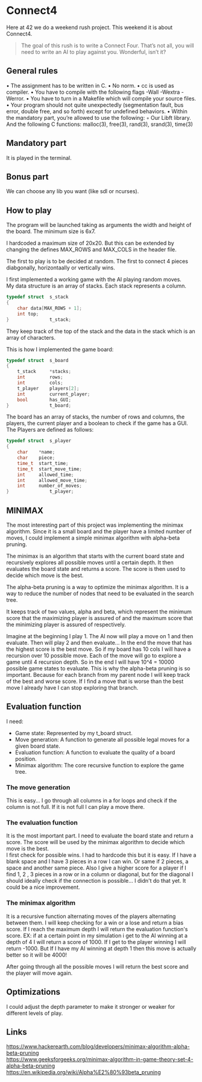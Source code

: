 # Connect4

Here at 42 we do a weekend rush project. This weekend it is about Connect4.

> The goal of this rush is to write a Connect Four. That’s not all, you will need to write
an AI to play against you. Wonderful, isn’t it?


## General rules
• The assignment has to be written in C.
• No norm.
• cc is used as compiler.
• You have to compile with the following flags -Wall -Wextra -Werror.
• You have to turn in a Makefile which will compile your source files.
• Your program should not quite unexpectedly (segmentation fault, bus error, double
free, and so forth) except for undefined behaviors.
• Within the mandatory part, you’re allowed to use the following:
◦ Our Libft library. And the following C functions:  malloc(3), free(3), rand(3), srand(3), time(3)

## Mandatory part
It is played in the terminal.

## Bonus part
We can choose any lib you want (like sdl or ncurses).

## How to play
The program will be launched taking as arguments the width and height of the board. The minimum size is 6x7.

I hardcoded a maximum size of 20x20. But this can be extended by changing the defines MAX_ROWS and MAX_COLS in the header file.

The first to play is to be decided at random. The first to connect 4 pieces diabgonally, horizontaally or vertically wins.

I first implemented a working game with the AI playing random moves.  
My data structure is an array of stacks. Each stack represents a column.
```c
typedef struct	s_stack
{
	char data[MAX_ROWS + 1];
	int top;
} 				t_stack;
```
They keep track of the top of the stack and the data in the stack which is an array of characters.

This is how I implemented the game board:
```c
typedef struct	s_board
{
	t_stack		*stacks;
	int			rows;
	int			cols;
	t_player	players[2];
	int			current_player;	
	bool		has_GUI;
} 				t_board;
```
The board has an array of stacks, the number of rows and columns, the players, the current player and a boolean to check if the game has a GUI.
The Players are defined as follows:
```c
typedef struct 	s_player
{
	char 	*name;
	char 	piece;
	time_t 	start_time;
	time_t 	start_move_time;
	int 	allowed_time;
	int 	allowed_move_time;
	int 	number_of_moves;
}				t_player;
```

## MINIMAX

The most interesting part of this project was implementing the minimax algorithm. Since it is a small board and the player have a limited number of moves, I could implement a simple minimax algorithm with alpha-beta pruning.

The minimax is an algorithm that starts with the current board state and recursively explores all possible moves until a certain depth. It then evaluates the board state and returns a score. The score is then used to decide which move is the best.

The alpha-beta pruning is a way to optimize the minimax algorithm. It is a way to reduce the number of nodes that need to be evaluated in the search tree.  

It keeps track of two values, alpha and beta, which represent the minimum score that the maximizing player is assured of and the maximum score that the minimizing player is assured of respectively.

Imagine at the beginning I play 1. The AI now will play a move on 1 and then evaluate. Then will play 2 and then evaluate...
In the end the move that has the highest score is the best move.
So if my board has 10 cols I will have a recursion over 10 possible move. Each of the move will go to explore a game until 4 recursion depth. So in the end I will have 10^4 = 10000 possible game states to evaluate. This is why the alpha-beta pruning is so important. Because for each branch from my parent node I will keep track of the best and worse score. If I find a move that is worse than the best move I already have I can stop exploring that branch.

## Evaluation function
I need:
- Game state: Represented by my t_board struct.
- Move generation: A function to generate all possible legal moves for a given board state.
- Evaluation function: A function to evaluate the quality of a board position.
- Minimax algorithm: The core recursive function to explore the game tree.

### The move generation
This is easy... I go through all columns in a for loops and check if the column is not full. If it is not full I can play a move there.

### The evaluation function 
It is the most important part. I need to evaluate the board state and return a score. The score will be used by the minimax algorithm to decide which move is the best.  
I first check for possible wins. I had to hardcode this but it is easy. If I have a blank space and I have 3 pieces in a row I can win. Or same if 2 pieces, a space and another same piece.
Also I give a higher score for a player if I find 1, 2 , 3 pieces in a row or in a column or diagonal, but for the diagonal I should ideally check if the connection is possible... I didn't do that yet. It could be a nice improvement.

### The minimax algorithm
It is a recursive function alternating moves of the players alternating between them. I will keep checking for a win or a lose and return a bias score. If I reach the maximum depth I will return the evaluation function's score.
EX:
if at a certain point in my simulation i get to the AI winning at a depth of 4 I will return a score of 1000. If I get to the player winning I will return -1000. But If I have my AI winning at depth 1 then this move is actually better so it will be 4000!

After going through all the possible moves I will return the best score and the player will move again.

## Optimizations
I could adjust the depth parameter to make it stronger or weaker for different levels of play. 

## Links
https://www.hackerearth.com/blog/developers/minimax-algorithm-alpha-beta-pruning  
https://www.geeksforgeeks.org/minimax-algorithm-in-game-theory-set-4-alpha-beta-pruning  
https://en.wikipedia.org/wiki/Alpha%E2%80%93beta_pruning  



